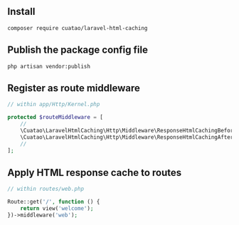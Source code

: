 ## Install
```$xslt
composer require cuatao/laravel-html-caching
```

## Publish the package config file
```
php artisan vendor:publish
```

## Register as route middleware
```php
// within app/Http/Kernel.php

protected $routeMiddleware = [
    //
    \Cuatao\LaravelHtmlCaching\Http\Middleware\ResponseHtmlCachingBeforeMiddleware::class,
    \Cuatao\LaravelHtmlCaching\Http\Middleware\ResponseHtmlCachingAfterMiddleware::class,
    //
];
```

## Apply HTML response cache to routes
```php
// within routes/web.php

Route::get('/', function () {
    return view('welcome');
})->middleware('web');
```
